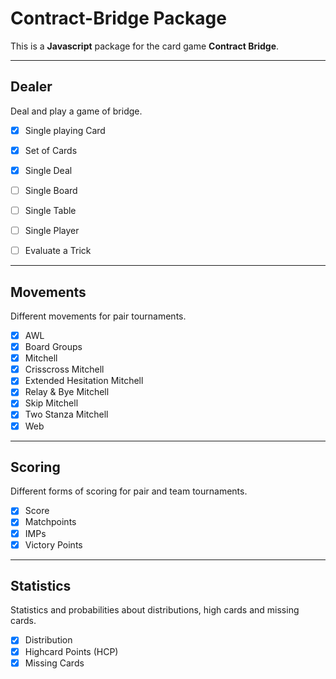 # Contract-Bridge Package

This is a **Javascript** package for the card game **Contract Bridge**.

---


## Dealer

Deal and play a game of bridge.

- [x] Single playing Card
- [x] Set of Cards
- [x] Single Deal
- [ ] Single Board
- [ ] Single Table
- [ ] Single Player
- [ ] Evaluate a Trick



---

## Movements

Different movements for pair tournaments.

- [x] AWL 
- [x] Board Groups 
- [x] Mitchell 
- [x] Crisscross Mitchell 
- [x] Extended Hesitation Mitchell 
- [x] Relay & Bye Mitchell 
- [x] Skip Mitchell
- [x] Two Stanza Mitchell
- [x] Web

---

## Scoring

Different forms of scoring for pair and team tournaments.

- [x] Score
- [x] Matchpoints
- [x] IMPs
- [x] Victory Points

---

## Statistics

Statistics and probabilities about distributions, high cards and missing cards.

- [x] Distribution
- [x] Highcard Points (HCP)
- [x] Missing Cards